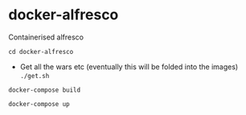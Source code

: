 # docker-alfresco

Containerised alfresco


`cd docker-alfresco`

* Get all the wars etc (eventually this will be folded into the images)
`./get.sh`

`docker-compose build`

`docker-compose up`

